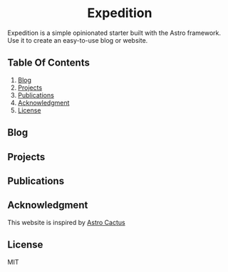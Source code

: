 <div align="center">
  <picture style="width: 70;">
    <source media="(prefers-color-scheme: dark)" srcset="https://github.com/MelihDarcanxyz/neo-website/assets/icon-darkgreen.svg">
    <source media="(prefers-color-scheme: light)" srcset="https://github.com/MelihDarcanxyz/neo-website/assets/icon-red.svg">
  </picture>
</div>
<h1 align="center">
  Expedition
</h1>

Expedition is a simple opinionated starter built with the Astro framework. Use it to create an easy-to-use blog or website.

## Table Of Contents

1. [Blog](#blog)
2. [Projects](#projects)
3. [Publications](#publications)
4. [Acknowledgment](#acknowledgment)
5. [License](#license)

## Blog



## Projects



## Publications



## Acknowledgment

This website is inspired by [Astro Cactus](https://github.com/chrismwilliams/astro-theme-cactus)

## License

MIT
